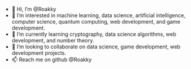 - 👋 Hi, I’m @Roakky
- 👀 I’m interested in machine learning, data science, artificial intelligence, computer science, quantum computing, web development, and game development.
- 🌱 I’m currently learning cryptography, data science algorithms, web development, and number theory.
- 💞️ I’m looking to collaborate on data science, game development, web development projects. 
- 📫 Reach me on github @Roakky

<!---
Roakky/Roakky is a ✨ special ✨ repository because its `README.md` (this file) appears on your GitHub profile.
You can click the Preview link to take a look at your changes.
--->
